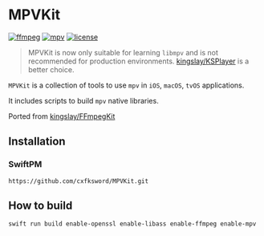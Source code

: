 # MPVKit

[![ffmpeg](https://img.shields.io/badge/ffmpeg-n6.0-blue.svg)](https://github.com/FFmpeg/FFmpeg)
[![mpv](https://img.shields.io/badge/mpv-v0.36.0-blue.svg)](https://github.com/mpv-player/mpv)
[![license](https://img.shields.io/github/license/cxfksword/MPVKit)](https://github.com/cxfksword/MPVKit/main/LICENSE)

> MPVKit is now only suitable for learning `libmpv` and is not recommended for production environments. [kingslay/KSPlayer](https://github.com/kingslay/KSPlayer) is a better choice.

`MPVKit` is a collection of tools to use `mpv` in `iOS`, `macOS`, `tvOS` applications.

It includes scripts to build `mpv` native libraries.

Ported from [kingslay/FFmpegKit](https://github.com/kingslay/FFmpegKit)

## Installation

### SwiftPM

```
https://github.com/cxfksword/MPVKit.git
```

## How to build

```bash
swift run build enable-openssl enable-libass enable-ffmpeg enable-mpv
```
